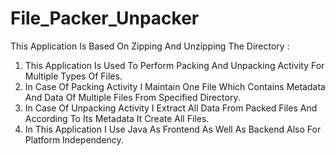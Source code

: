 # File_Packer_Unpacker
This Application Is Based On Zipping And Unzipping The Directory : 

1) This Application Is Used To Perform Packing And Unpacking Activity For Multiple Types Of Files. 
2) In Case Of Packing Activity I Maintain One File Which Contains Metadata And Data Of Multiple Files From Specified Directory. 
3) In Case Of Unpacking Activity I Extract All Data From Packed Files And According To Its Metadata It Create All Files. 
4) In This Application I Use Java As Frontend As Well As Backend Also For Platform Independency. 
